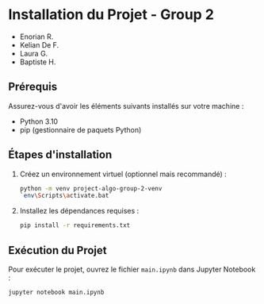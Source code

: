 # Installation du Projet - Group 2
- Enorian R.
- Kelian De F.
- Laura G.
- Baptiste H.

## Prérequis

Assurez-vous d'avoir les éléments suivants installés sur votre machine :

- Python 3.10
- pip (gestionnaire de paquets Python)

## Étapes d'installation

1. Créez un environnement virtuel (optionnel mais recommandé) :

    ```bash
    python -m venv project-algo-group-2-venv
    `env\Scripts\activate.bat`
    ```

2. Installez les dépendances requises :

    ```bash
    pip install -r requirements.txt
    ```

## Exécution du Projet

Pour exécuter le projet, ouvrez le fichier `main.ipynb` dans Jupyter Notebook :

```bash
jupyter notebook main.ipynb
```